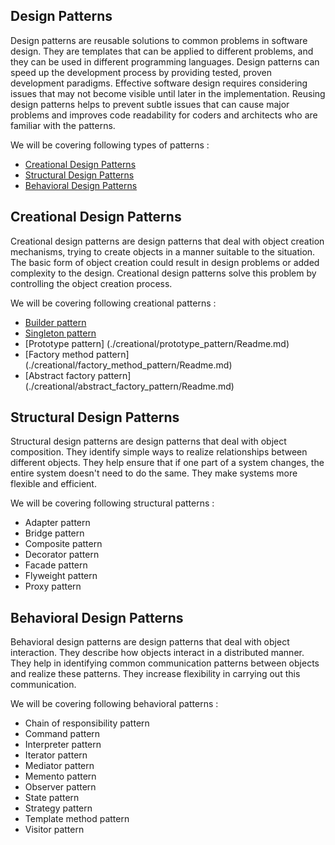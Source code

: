  ## Design Patterns
  Design patterns are reusable solutions to common problems in software design. They are templates that can be applied to different problems, and they can be used in different programming languages. Design patterns can speed up the development process by providing tested, proven development paradigms. Effective software design requires considering issues that may not become visible until later in the implementation. Reusing design patterns helps to prevent subtle issues that can cause major problems and improves code readability for coders and architects who are familiar with the patterns.  
  
  We will be covering following types of patterns :
  - [Creational Design Patterns](#creational-design-patterns)
  - [Structural Design Patterns](#structural-design-patterns)
  - [Behavioral Design Patterns](#behavioral-design-patterns)

 ## Creational Design Patterns
  Creational design patterns are design patterns that deal with object creation mechanisms, trying to create objects in a manner suitable to the situation. The basic form of object creation could result in design problems or added complexity to the design. Creational design patterns solve this problem by controlling the object creation process.
  
  We will be covering following creational patterns :
  - [Builder pattern](./creational/builder_pattern/Readme.md)
  - [Singleton pattern](./creational/singleton_pattern/Readme.md)
  - [Prototype pattern] (./creational/prototype_pattern/Readme.md)
  - [Factory method pattern] (./creational/factory_method_pattern/Readme.md)
  - [Abstract factory pattern] (./creational/abstract_factory_pattern/Readme.md)

 ## Structural Design Patterns
  Structural design patterns are design patterns that deal with object composition. They identify simple ways to realize relationships between different objects. They help ensure that if one part of a system changes, the entire system doesn't need to do the same. They make systems more flexible and efficient.
  
  We will be covering following structural patterns :
  - Adapter pattern
  - Bridge pattern
  - Composite pattern
  - Decorator pattern
  - Facade pattern
  - Flyweight pattern
  - Proxy pattern

 ## Behavioral Design Patterns
  Behavioral design patterns are design patterns that deal with object interaction. They describe how objects interact in a distributed manner. They help in identifying common communication patterns between objects and realize these patterns. They increase flexibility in carrying out this communication.
  
  We will be covering following behavioral patterns :
  - Chain of responsibility pattern
  - Command pattern
  - Interpreter pattern
  - Iterator pattern
  - Mediator pattern
  - Memento pattern
  - Observer pattern
  - State pattern
  - Strategy pattern
  - Template method pattern
  - Visitor pattern

  